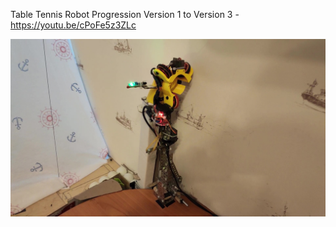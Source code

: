 Table Tennis Robot Progression Version 1 to Version 3 - https://youtu.be/cPoFe5z3ZLc

![GitHub Logo](https://github.com/andreicop/Personal-Projects/blob/main/Table-Tennis-Robot/Table_tennis_robot.jpg)
